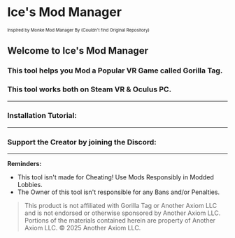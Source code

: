 # Ice's Mod Manager
<sup><sub>Inspired by Monke Mod Manager By (Couldn't find Original Repository)</sub></sup>

## Welcome to Ice's Mod Manager
### This tool helps you Mod a Popular VR Game called Gorilla Tag.
### This tool works both on Steam VR & Oculus PC.
------------------------------------------------------------------------------------------
### Installation Tutorial:

------------------------------------------------------------------------------------------
### Support the Creator by joining the Discord:

------------------------------------------------------------------------------------------
**Reminders:**
- This tool isn't made for Cheating! Use Mods Responsibly in Modded Lobbies.
- The Owner of this tool isn't responsible for any Bans and/or Penalties. 
> This product is not affiliated with Gorilla Tag or Another Axiom LLC and is not endorsed or otherwise sponsored by Another Axiom LLC. Portions of the materials contained herein are property of Another Axiom LLC. © 2025 Another Axiom LLC.
